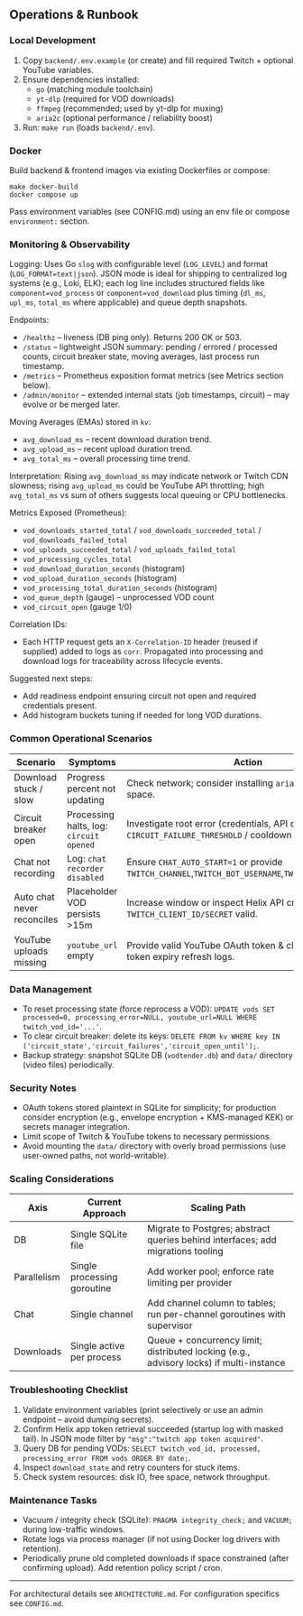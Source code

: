 ## Operations & Runbook

### Local Development

1. Copy `backend/.env.example` (or create) and fill required Twitch + optional YouTube variables.
2. Ensure dependencies installed:
   - `go` (matching module toolchain)
   - `yt-dlp` (required for VOD downloads)
   - `ffmpeg` (recommended; used by yt-dlp for muxing)
   - `aria2c` (optional performance / reliability boost)
3. Run: `make run` (loads `backend/.env`).

### Docker

Build backend & frontend images via existing Dockerfiles or compose:

```
make docker-build
docker compose up
```

Pass environment variables (see CONFIG.md) using an env file or compose `environment:` section.

### Monitoring & Observability

Logging: Uses Go `slog` with configurable level (`LOG_LEVEL`) and format (`LOG_FORMAT=text|json`). JSON mode is ideal for shipping to centralized log systems (e.g., Loki, ELK); each log line includes structured fields like `component=vod_process` or `component=vod_download` plus timing (`dl_ms`, `upl_ms`, `total_ms` where applicable) and queue depth snapshots.

Endpoints:

- `/healthz` – liveness (DB ping only). Returns 200 OK or 503.
- `/status` – lightweight JSON summary: pending / errored / processed counts, circuit breaker state, moving averages, last process run timestamp.
- `/metrics` – Prometheus exposition format metrics (see Metrics section below).
- `/admin/monitor` – extended internal stats (job timestamps, circuit) – may evolve or be merged later.

Moving Averages (EMAs) stored in `kv`:

- `avg_download_ms` – recent download duration trend.
- `avg_upload_ms` – recent upload duration trend.
- `avg_total_ms` – overall processing time trend.

Interpretation: Rising `avg_download_ms` may indicate network or Twitch CDN slowness; rising `avg_upload_ms` could be YouTube API throttling; high `avg_total_ms` vs sum of others suggests local queuing or CPU bottlenecks.

Metrics Exposed (Prometheus):

- `vod_downloads_started_total` / `vod_downloads_succeeded_total` / `vod_downloads_failed_total`
- `vod_uploads_succeeded_total` / `vod_uploads_failed_total`
- `vod_processing_cycles_total`
- `vod_download_duration_seconds` (histogram)
- `vod_upload_duration_seconds` (histogram)
- `vod_processing_total_duration_seconds` (histogram)
- `vod_queue_depth` (gauge) – unprocessed VOD count
- `vod_circuit_open` (gauge 1/0)

Correlation IDs:

- Each HTTP request gets an `X-Correlation-ID` header (reused if supplied) added to logs as `corr`. Propagated into processing and download logs for traceability across lifecycle events.

Suggested next steps:

- Add readiness endpoint ensuring circuit not open and required credentials present.
- Add histogram buckets tuning if needed for long VOD durations.

### Common Operational Scenarios

| Scenario                   | Symptoms                                | Action                                                                                                     |
| -------------------------- | --------------------------------------- | ---------------------------------------------------------------------------------------------------------- |
| Download stuck / slow      | Progress percent not updating           | Check network; consider installing `aria2c`; verify disk space.                                            |
| Circuit breaker open       | Processing halts, log: `circuit opened` | Investigate root error (credentials, API outage). Adjust `CIRCUIT_FAILURE_THRESHOLD` / cooldown if needed. |
| Chat not recording         | Log: `chat recorder disabled`           | Ensure `CHAT_AUTO_START=1` or provide `TWITCH_CHANNEL`,`TWITCH_BOT_USERNAME`,`TWITCH_OAUTH_TOKEN`.         |
| Auto chat never reconciles | Placeholder VOD persists >15m           | Increase window or inspect Helix API credentials; ensure `TWITCH_CLIENT_ID/SECRET` valid.                  |
| YouTube uploads missing    | `youtube_url` empty                     | Provide valid YouTube OAuth token & client creds; check token expiry refresh logs.                         |

### Data Management

- To reset processing state (force reprocess a VOD): `UPDATE vods SET processed=0, processing_error=NULL, youtube_url=NULL WHERE twitch_vod_id='...'`.
- To clear circuit breaker: delete its keys: `DELETE FROM kv WHERE key IN ('circuit_state','circuit_failures','circuit_open_until');`.
- Backup strategy: snapshot SQLite DB (`vodtender.db`) and `data/` directory (video files) periodically.

### Security Notes

- OAuth tokens stored plaintext in SQLite for simplicity; for production consider encryption (e.g., envelope encryption + KMS-managed KEK) or secrets manager integration.
- Limit scope of Twitch & YouTube tokens to necessary permissions.
- Avoid mounting the `data/` directory with overly broad permissions (use user-owned paths, not world-writable).

### Scaling Considerations

| Axis        | Current Approach            | Scaling Path                                                                            |
| ----------- | --------------------------- | --------------------------------------------------------------------------------------- |
| DB          | Single SQLite file          | Migrate to Postgres; abstract queries behind interfaces; add migrations tooling         |
| Parallelism | Single processing goroutine | Add worker pool; enforce rate limiting per provider                                     |
| Chat        | Single channel              | Add channel column to tables; run per-channel goroutines with supervisor                |
| Downloads   | Single active per process   | Queue + concurrency limit; distributed locking (e.g., advisory locks) if multi-instance |

### Troubleshooting Checklist

1. Validate environment variables (print selectively or use an admin endpoint – avoid dumping secrets).
2. Confirm Helix app token retrieval succeeded (startup log with masked tail). In JSON mode filter by `"msg":"twitch app token acquired"`.
3. Query DB for pending VODs: `SELECT twitch_vod_id, processed, processing_error FROM vods ORDER BY date;`.
4. Inspect `download_state` and retry counters for stuck items.
5. Check system resources: disk IO, free space, network throughput.

### Maintenance Tasks

- Vacuum / integrity check (SQLite): `PRAGMA integrity_check;` and `VACUUM;` during low-traffic windows.
- Rotate logs via process manager (if not using Docker log drivers with retention).
- Periodically prune old completed downloads if space constrained (after confirming upload). Add retention policy script / cron.

---

For architectural details see `ARCHITECTURE.md`. For configuration specifics see `CONFIG.md`.
